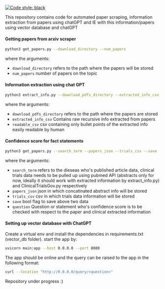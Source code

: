 [![Code style: black](https://img.shields.io/badge/code%20style-black-000000.svg)](https://github.com/psf/black)

This repository contains code for automated paper scraping, information extraction from papers using chatGPT and IE with this information/papers using vector database and chatGPT
 #### Getting papers from arxiv scraper
 ```bash
 python3 get_papers.py --download_directory --num_papers
 ```
 where the arguments:
 - `download_directory` refers to the path where the papers will be stored
 - `num_papers` number of papers on the topic

 #### Information extraction using chat GPT
 ```bash
 python3 extract_info.py --download_pdfs_directory --extracted_info_csv --open_api_key --readable_csv
 ```
 where the arguments:
 - `download_pdfs_directory` refers to the path where the papers are stored
 - `extracted_info_csv` Contains raw recursive info extracted from papers
 - `readable_csv` csv containing only bullet points of the extracted info easily readable by human

#### Confidence score for fact statements
 ```bash
 python3 get_papers.py --search_term --papers_json --trials_csv --save --open_api_key --question
```
 where the arguments:
 - `search_term` refers to the dieseas who's published article data, clinical trials data needs to be pulled up using pubmed API (abstracts only for now, ideally it should work with extracted information by extract_info.py) and ClinicalTrialsGov.py respectively
 - `papers_json` json in which concatinated abstract info will be stored
 - `trials_csv` csv in which trials data information will be stored
 - `save` bool flag to save above two data
 - `question` Question or statement who's confidence score is to be checked with respect to the paper and clinical extracted information

#### Setting up vector database with ChatGPT
Create a virtual env and install the dependencies in requirements.txt (vector_db folder). start the app by:  
 ```bash
 uvicorn main:app --host 0.0.0.0 --port 8080
 ```
 The app should be online and the query can be raised to the app in the following format:
  ```bash
 curl --location "http://0.0.0.0/query/<question>"
 ```

Repository under progress :)



